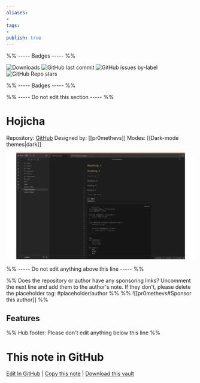 ```yaml
---
aliases:
- 
tags: 
- 
publish: true
---
```


%% ----- Badges ----- %%

![Downloads](https://img.shields.io/badge/downloads-272-573E7A?style=for-the-badge&logo=)
![GitHub last commit](https://img.shields.io/github/last-commit/pr0methevs/Hojicha?color=573E7A&label=last%20update&logo=github&style=for-the-badge)
![GitHub issues by-label](https://img.shields.io/github/issues/pr0methevs/Hojicha/help%20wanted?color=573E7A&logo=github&style=for-the-badge) 
![GitHub Repo stars](https://img.shields.io/github/stars/pr0methevs/Hojicha?color=573E7A&logo=github&style=for-the-badge)

%% ----- Badges ----- %%

%% ----- Do not edit this section ----- %%

# Hojicha

Repository: [GitHub](https://github.com/pr0methevs/Hojicha)
Designed by: [[pr0methevs]]
Modes: [[Dark-mode themes|dark]]



![screenshot](https://github.com/pr0methevs/Hojicha/raw/HEAD/assets/thumbnail.png)

%% ----- Do not edit anything above this line ----- %% 

%% Does the repository or author have any sponsoring links? Uncomment the next line and add them to the author's note. If they don't, please delete the placeholder tag: #placeholder/author %%
%% ![[pr0methevs#Sponsor this author]] %%


## Features



%% Hub footer: Please don't edit anything below this line %%

# This note in GitHub

<span class="git-footer">[Edit In GitHub](https://github.dev/obsidian-community/obsidian-hub/blob/main/02%20-%20Community%20Expansions/02.05%20All%20Community%20Expansions/Themes/Hojicha.md "git-hub-edit-note") | [Copy this note](https://raw.githubusercontent.com/obsidian-community/obsidian-hub/main/02%20-%20Community%20Expansions/02.05%20All%20Community%20Expansions/Themes/Hojicha.md "git-hub-copy-note") | [Download this vault](https://github.com/obsidian-community/obsidian-hub/archive/refs/heads/main.zip "git-hub-download-vault") </span>

